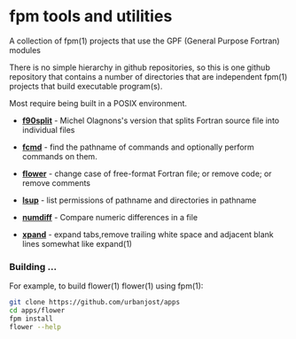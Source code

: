 # fpm tools and utilities

A collection of fpm(1) projects that use the GPF (General Purpose Fortran) modules

There is no simple hierarchy in github repositories, so this is one github repository
that contains a number of directories that are independent fpm(1) projects that build
executable program(s).

Most require being built in a POSIX environment.

+ [**f90split**](https://github.com/urbanjost/apps/blob/main/f90split/README.md) - 
  Michel Olagnons's version that splits Fortran source file into individual files

+ [**fcmd**](https://github.com/urbanjost/apps/blob/main/fcmd/README.md) - 
  find the pathname of commands and optionally perform commands on them.

+ [**flower**](https://github.com/urbanjost/apps/blob/main/flower/README.md) - 
  change case of free-format Fortran file; or remove code; or remove comments

+ [**lsup**](https://github.com/urbanjost/apps/blob/main/lsup/README.md) - 
  list permissions of pathname and directories in pathname

+ [**numdiff**](https://github.com/urbanjost/apps/blob/main/numdiff/README.md) -
  Compare numeric differences in a file

+ [**xpand**](https://github.com/urbanjost/apps/blob/main/xpand/README.md) -
  expand tabs,remove trailing white space and adjacent blank lines somewhat like expand(1)

### Building ...

For example, to build flower(1)
flower(1) using fpm(1):
```bash
git clone https://github.com/urbanjost/apps
cd apps/flower
fpm install
flower --help
```

